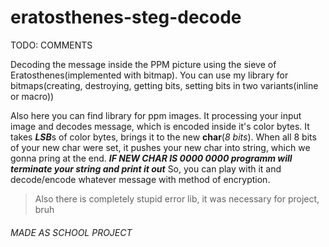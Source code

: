 # eratosthenes-steg-decode

TODO: COMMENTS



Decoding the message inside the PPM picture using the sieve of Eratosthenes(implemented with bitmap).
You can use my library for bitmaps(creating, destroying, getting bits, setting bits in two variants(inline or macro))

Also here you can find library for ppm images. It processing your input image and decodes message, which is encoded inside it's color bytes. It takes ***LSB***s of color bytes, brings it to the new **char**(_8 bits_). When all 8 bits of your new char were set, it pushes your new char into string, which we gonna pring at the end. ***IF NEW CHAR IS _0000 0000_ programm will terminate your string and print it out***
So, you can play with it and decode/encode whatever message with method of encryption.

>Also there is completely stupid error lib, it was necessary for project, bruh




###### MADE AS SCHOOL PROJECT

